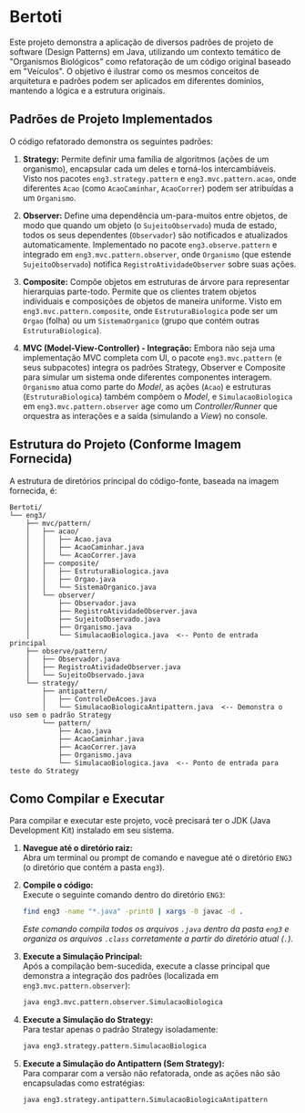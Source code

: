 # Bertoti

Este projeto demonstra a aplicação de diversos padrões de projeto de software (Design Patterns) em Java, utilizando um contexto temático de "Organismos Biológicos" como refatoração de um código original baseado em "Veículos". O objetivo é ilustrar como os mesmos conceitos de arquitetura e padrões podem ser aplicados em diferentes domínios, mantendo a lógica e a estrutura originais.


## Padrões de Projeto Implementados

O código refatorado demonstra os seguintes padrões:

1. **Strategy:** Permite definir uma família de algoritmos (ações de um organismo), encapsular cada um deles e torná-los intercambiáveis. Visto nos pacotes `eng3.strategy.pattern` e `eng3.mvc.pattern.acao`, onde diferentes `Acao` (como `AcaoCaminhar`, `AcaoCorrer`) podem ser atribuídas a um `Organismo`.

2. **Observer:** Define uma dependência um-para-muitos entre objetos, de modo que quando um objeto (o `SujeitoObservado`) muda de estado, todos os seus dependentes (`Observador`) são notificados e atualizados automaticamente. Implementado no pacote `eng3.observe.pattern` e integrado em `eng3.mvc.pattern.observer`, onde `Organismo` (que estende `SujeitoObservado`) notifica `RegistroAtividadeObserver` sobre suas ações.

3. **Composite:** Compõe objetos em estruturas de árvore para representar hierarquias parte-todo. Permite que os clientes tratem objetos individuais e composições de objetos de maneira uniforme. Visto em `eng3.mvc.pattern.composite`, onde `EstruturaBiologica` pode ser um `Orgao` (folha) ou um `SistemaOrganico` (grupo que contém outras `EstruturaBiologica`).

4. **MVC (Model-View-Controller) - Integração:** Embora não seja uma implementação MVC completa com UI, o pacote `eng3.mvc.pattern` (e seus subpacotes) integra os padrões Strategy, Observer e Composite para simular um sistema onde diferentes componentes interagem. `Organismo` atua como parte do *Model*, as ações (`Acao`) e estruturas (`EstruturaBiologica`) também compõem o *Model*, e `SimulacaoBiologica` em `eng3.mvc.pattern.observer` age como um *Controller/Runner* que orquestra as interações e a saída (simulando a *View*) no console.

## Estrutura do Projeto (Conforme Imagem Fornecida)

A estrutura de diretórios principal do código-fonte, baseada na imagem fornecida, é:

```
Bertoti/
└── eng3/
    ├── mvc/pattern/
    │   ├── acao/
    │   │   ├── Acao.java
    │   │   ├── AcaoCaminhar.java
    │   │   └── AcaoCorrer.java
    │   ├── composite/
    │   │   ├── EstruturaBiologica.java
    │   │   ├── Orgao.java
    │   │   └── SistemaOrganico.java
    │   └── observer/
    │       ├── Observador.java
    │       ├── RegistroAtividadeObserver.java
    │       ├── SujeitoObservado.java
    │       ├── Organismo.java
    │       └── SimulacaoBiologica.java  <-- Ponto de entrada principal
    ├── observe/pattern/
    │   ├── Observador.java
    │   ├── RegistroAtividadeObserver.java
    │   └── SujeitoObservado.java
    └── strategy/
        ├── antipattern/
        │   ├── ControleDeAcoes.java
        │   └── SimulacaoBiologicaAntipattern.java  <-- Demonstra o uso sem o padrão Strategy
        └── pattern/
            ├── Acao.java
            ├── AcaoCaminhar.java
            ├── AcaoCorrer.java
            ├── Organismo.java
            └── SimulacaoBiologica.java  <-- Ponto de entrada para teste do Strategy
```

## Como Compilar e Executar

Para compilar e executar este projeto, você precisará ter o JDK (Java Development Kit) instalado em seu sistema.

1. **Navegue até o diretório raiz:**  
   Abra um terminal ou prompt de comando e navegue até o diretório `ENG3` (o diretório que contém a pasta `eng3`).

2. **Compile o código:**  
   Execute o seguinte comando dentro do diretório `ENG3`:

   ```bash
   find eng3 -name "*.java" -print0 | xargs -0 javac -d .
   ```

   *Este comando compila todos os arquivos `.java` dentro da pasta `eng3` e organiza os arquivos `.class` corretamente a partir do diretório atual (`.`).*

3. **Execute a Simulação Principal:**  
   Após a compilação bem-sucedida, execute a classe principal que demonstra a integração dos padrões (localizada em `eng3.mvc.pattern.observer`):

   ```bash
   java eng3.mvc.pattern.observer.SimulacaoBiologica
   ```

4. **Execute a Simulação do Strategy:**  
   Para testar apenas o padrão Strategy isoladamente:

   ```bash
   java eng3.strategy.pattern.SimulacaoBiologica
   ```

5. **Execute a Simulação do Antipattern (Sem Strategy):**  
   Para comparar com a versão não refatorada, onde as ações não são encapsuladas como estratégias:

   ```bash
   java eng3.strategy.antipattern.SimulacaoBiologicaAntipattern
   ```


